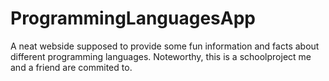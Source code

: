 # ProgrammingLanguagesApp

A neat webside supposed to provide some fun information and facts about different programming languages. Noteworthy, this is a schoolproject me and a friend are commited to.
